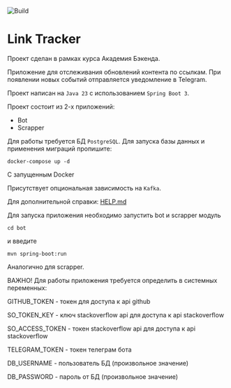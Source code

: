 ![Build](https://github.com/central-university-dev/backend-academy-2025-spring-template/actions/workflows/build.yaml/badge.svg)

# Link Tracker

<!-- этот файл можно и нужно менять -->

Проект сделан в рамках курса Академия Бэкенда.

Приложение для отслеживания обновлений контента по ссылкам.
При появлении новых событий отправляется уведомление в Telegram.

Проект написан на `Java 23` с использованием `Spring Boot 3`.

Проект состоит из 2-х приложений:
* Bot
* Scrapper

Для работы требуется БД `PostgreSQL`.
Для запуска базы данных и применения миграций пропишите:

```shell
docker-compose up -d
```

С запущенным Docker

Присутствует опциональная зависимость на `Kafka`.

Для дополнительной справки: [HELP.md](./HELP.md)

Для запуска приложения необходимо запустить bot и scrapper модуль

```shell
cd bot
```

и введите

```shell
mvn spring-boot:run
```

Аналогично для scrapper.

ВАЖНО! Для работы приложения требуется определить в системных переменных:

GITHUB_TOKEN - токен для доступа к api github

SO_TOKEN_KEY - ключ stackoverflow api для доступа к api stackoverflow

SO_ACCESS_TOKEN - токен stackoverflow api для доступа к api stackoverflow

TELEGRAM_TOKEN - токен телеграм бота

DB_USERNAME - пользователь БД (произвольное значение)

DB_PASSWORD - пароль от БД (произвольное значение)

